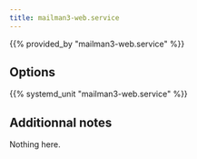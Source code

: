 ```yaml
---
title: mailman3-web.service
---
```


{{% provided_by "mailman3-web.service" %}}

## Options

{{% systemd_unit "mailman3-web.service" %}}

## Additionnal notes

Nothing here.